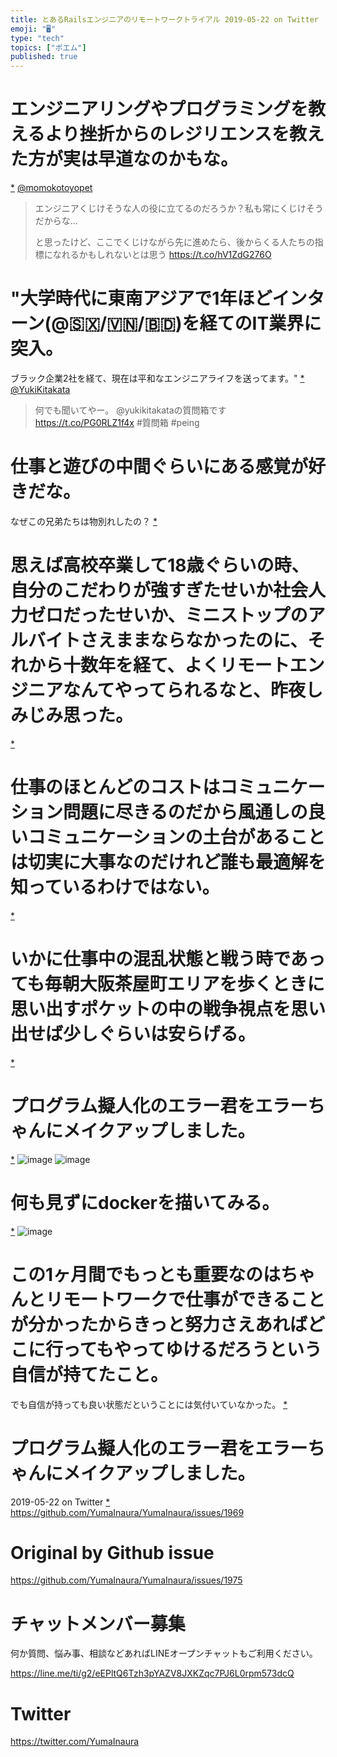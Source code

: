 ```yaml
---
title: とあるRailsエンジニアのリモートワークトライアル 2019-05-22 on Twitter
emoji: "🖥"
type: "tech"
topics: ["ポエム"]
published: true
---
```


# エンジニアリングやプログラミングを教えるより挫折からのレジリエンスを教えた方が実は早道なのかもな。

 [*](https://twitter.com/YumaInaura/status/1130990166682718208")
[@momokotoyopet](https://twitter.com/momokotoyopet/)

>エンジニアくじけそうな人の役に立てるのだろうか？私も常にくじけそうだからな...
>
>と思ったけど、ここでくじけながら先に進めたら、後からくる人たちの指標になれるかもしれないとは思う https://t.co/hV1ZdG276O
# "大学時代に東南アジアで1年ほどインターン(@🇸🇽/🇻🇳/🇧🇩)を経てのIT業界に突入。
ブラック企業2社を経て、現在は平和なエンジニアライフを送ってます。"
 [*](https://twitter.com/YumaInaura/status/1130991234053332992")
[@YukiKitakata](https://twitter.com/YukiKitakata/)

>何でも聞いてやー。
>@yukikitakataの質問箱です https://t.co/PG0RLZ1f4x #質問箱 #peing
# 仕事と遊びの中間ぐらいにある感覚が好きだな。
なぜこの兄弟たちは物別れしたの？
 [*](https://twitter.com/YumaInaura/status/1130995445231046656")

# 思えば高校卒業して18歳ぐらいの時、自分のこだわりが強すぎたせいか社会人力ゼロだったせいか、ミニストップのアルバイトさえままならなかったのに、それから十数年を経て、よくリモートエンジニアなんてやってられるなと、昨夜しみじみ思った。

 [*](https://twitter.com/YumaInaura/status/1130999077775265792")

# 仕事のほとんどのコストはコミュニケーション問題に尽きるのだから風通しの良いコミュニケーションの土台があることは切実に大事なのだけれど誰も最適解を知っているわけではない。

 [*](https://twitter.com/YumaInaura/status/1131011304049655809")

# いかに仕事中の混乱状態と戦う時であっても毎朝大阪茶屋町エリアを歩くときに思い出すポケットの中の戦争視点を思い出せば少しぐらいは安らげる。

 [*](https://twitter.com/YumaInaura/status/1131032695532744705")

# プログラム擬人化のエラー君をエラーちゃんにメイクアップしました。

 [*](https://twitter.com/YumaInaura/status/1131120409149992960")
![image](https://pbs.twimg.com/media/D7KMAoLV4AESYjf.jpg)
![image](https://pbs.twimg.com/media/D7KMAoCVsAAqKx3.jpg)

# 何も見ずにdockerを描いてみる。

 [*](https://twitter.com/YumaInaura/status/1131124414282518529")
![image](https://pbs.twimg.com/media/D7KPp-zUEAEgScW.jpg)

# この1ヶ月間でもっとも重要なのはちゃんとリモートワークで仕事ができることが分かったからきっと努力さえあればどこに行ってもやってゆけるだろうという自信が持てたこと。
でも自信が持っても良い状態だということには気付いていなかった。
 [*](https://twitter.com/YumaInaura/status/1131144221186859008")

# プログラム擬人化のエラー君をエラーちゃんにメイクアップしました。
  2019-05-22 on Twitter
 [*](https://twitter.com/YumaInaura/status/1131168633391075328")
<https://github.com/YumaInaura/YumaInaura/issues/1969>



# Original by Github issue

https://github.com/YumaInaura/YumaInaura/issues/1975








<!-- Update From Qiita API -->

# チャットメンバー募集


何か質問、悩み事、相談などあればLINEオープンチャットもご利用ください。

https://line.me/ti/g2/eEPltQ6Tzh3pYAZV8JXKZqc7PJ6L0rpm573dcQ





# Twitter


https://twitter.com/YumaInaura


<!-- Update From Qiita API -->


